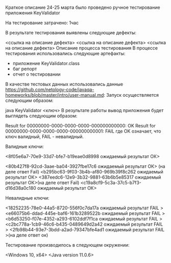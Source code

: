 Краткое описание
24-25 марта было проведено ручное тестирование приложения KeyValidator

На тестирование затрачено: 1час

В результате тестирования выявлены следующие дефекты:

<ссылка на описание дефекта>
<ссылка на описание дефекта>
<ссылка на описание дефекта>
Описание процесса тестирования
В процессе тестирования использовались следующие артефакты:
 - приложение KeyValidator.class
 - баг репорт
 - отчет о тестировании

В качестве тестовых данных использовались данные <https://github.com/netology-code/javaqa-homeworks/blob/master/intro/user-manual.md>:
Запуск осуществляется следующим образом:

java KeyValidator <ключ>
В результате работы вывод приложения будет выглядеть следующим образом:

Result for 00000000-0000-0000-0000-000000000000: OK
Result for 00000000-0000-0000-0000-000000000001: FAIL
где OK означает, что ключ валидный, FAIL - невалидный.

Валидные ключи:

<8f05e6a7-70e9-33d7-bfe7-b19eae0d8998 ожидаемый результат ОК>

<80b427f8-92cd-3aae-ba04-3927fbe17c6 ожидаемый результат ОК> (на деле ответ Fail)
<b295bc63-9f03-3b4b-af80-969b39f8c262 ожидаемый результат ОК>
<387eedc6-12e9-3b32-9881-63b6b5e85317 ожидаемый результат ОК>(на деле ответ Fail)
<c19a8cf9-5c3a-37c5-b7f3-d16d38a0c180 ожидаемый результат ОК>


Невалидные ключи:

<18252235-78e0-44a5-8720-556f0c7da17a ожидаемый результат FAIL >
<e66075b6-ddad-445e-baf6-161b3289522b ожидаемый результат FAIL >
<b6d53250-f07e-4352-a293-6102ddf7f1ca ожидаемый результат FAIL >
<c2bc778a-1cb9-46c6-b435-0489649d2a42 ожидаемый результат FAIL >
<2fb98b44-93e7-3bdd-a2ad-79347bfe4ad1 ожидаемый результат FAIL >(на деле ответ ок)



Тестирование производилось в следующем окружении:

<Windows 10, x64>
<Java version 11.0.6>
